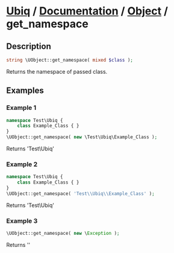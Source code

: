 [Ubiq](https://github.com/Pixel418/Ubiq#readme) / [Documentation](../index.md#readme) / [Object](../index.md#object) / get_namespace
======


Description
-------- 

```php
string \UObject::get_namespace( mixed $class );
```

Returns the namespace of passed class.



Examples
--------

### Example 1

```php
namespace Test\Ubiq {
	class Example_Class { }
}
\UObject::get_namespace( new \Test\Ubiq\Example_Class );
```
Returns 'Test\Ubiq'

### Example 2

```php
namespace Test\Ubiq {
	class Example_Class { }
}
\UObject::get_namespace( 'Test\\Ubiq\\Example_Class' );
```
Returns 'Test\Ubiq'

### Example 3

```php
\UObject::get_namespace( new \Exception );
```
Returns ''